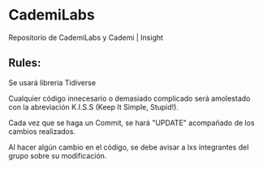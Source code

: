 # CademiLabs

Repositorio de CademiLabs y Cademi | Insight

## Rules:

Se usará libreria Tidiverse

Cualquier código innecesario o demasiado complicado será amolestado con la abreviación K.I.S.S (Keep It Simple, Stupid!).

Cada vez que se haga un Commit, se hará "UPDATE" acompañado de los cambios realizados.

Al hacer algún cambio en el código, se debe avisar a lxs integrantes del grupo sobre su modificación.
